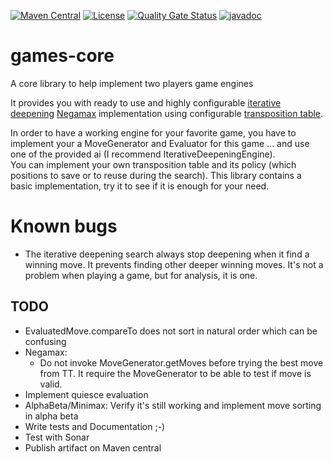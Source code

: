 [![Maven Central](https://img.shields.io/maven-central/v/com.fathzer/games-core)](https://central.sonatype.com/artifact/com.fathzer/games-core)
[![License](https://img.shields.io/badge/license-Apache%202.0-brightgreen.svg)](https://github.com/fathzer-games/games-core/blob/master/LICENSE)
[![Quality Gate Status](https://sonarcloud.io/api/project_badges/measure?project=fathzer_games-core&metric=alert_status)](https://sonarcloud.io/summary/new_code?id=fathzer-games_games-core)
[![javadoc](https://javadoc.io/badge2/com.fathzer/games-core/javadoc.svg)](https://javadoc.io/doc/com.fathzer/games-core)

# games-core
A core library to help implement two players game engines

It provides you with ready to use and highly configurable [iterative deepening](https://www.chessprogramming.org/Iterative_Deepening) [Negamax](https://en.wikipedia.org/wiki/Negamax) implementation using configurable [transposition table](https://en.wikipedia.org/wiki/Transposition_table).

In order to have a working engine for your favorite game, you have to implement your a MoveGenerator and Evaluator for this game ... and use one of the provided ai (I recommend IterativeDeepeningEngine).  
You can implement your own transposition table and its policy (which positions to save or to reuse during the search). This library contains a basic implementation, try it to see if it is enough for your need.

# Known bugs
- The iterative deepening search always stop deepening when it find a winning move. It prevents finding other deeper winning moves. It's not a problem when playing a game, but for analysis, it is one. 

## TODO
- EvaluatedMove.compareTo does not sort in natural order which can be confusing
- Negamax: 
  - Do not invoke MoveGenerator.getMoves before trying the best move from TT. It require the MoveGenerator to be able to test if move is valid.
- Implement quiesce evaluation
- AlphaBeta/Minimax: Verify it's still working and implement move sorting in alpha beta
- Write tests and Documentation ;-)
- Test with Sonar
- Publish artifact on Maven central
